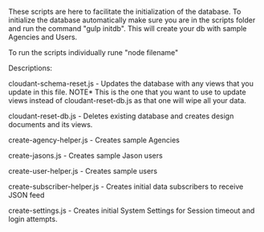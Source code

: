 These scripts are here to facilitate the initialization of the database. To
initialize the database automatically make sure you are in the scripts folder
and run the command "gulp initdb". This will create your db with sample Agencies
and Users.

To run the scripts individually rune "node filename"


Descriptions:

cloudant-schema-reset.js - Updates the database with any views that you update
in this file. NOTE* This is the one that you want to use to update views instead
of cloudant-reset-db.js as that one will wipe all your data.

cloudant-reset-db.js - Deletes existing database and creates design documents
and its views.

create-agency-helper.js - Creates sample Agencies

create-jasons.js - Creates sample Jason users

create-user-helper.js - Creates sample users

create-subscriber-helper.js - Creates initial data subscribers to receive JSON feed

create-settings.js  - Creates initial System Settings for Session timeout and login attempts.
